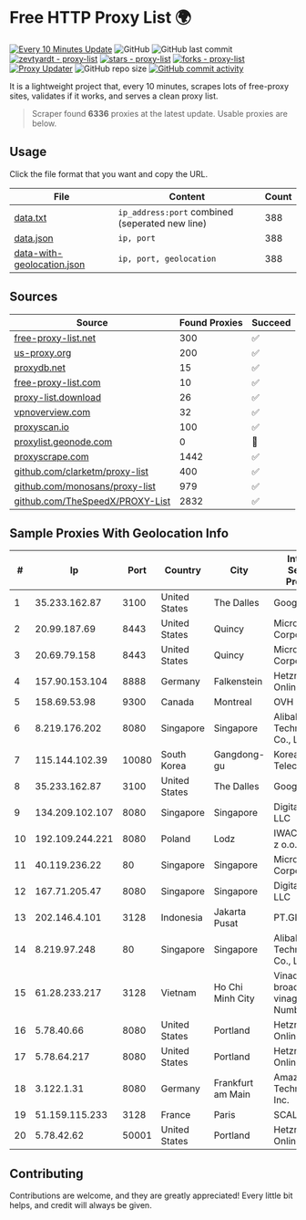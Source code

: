 
# Free HTTP Proxy List 🌍

[![Every 10 Minutes Update](https://github.com/mertguvencli/http-proxy-list/actions/workflows/main.yml/badge.svg?branch=main)](https://github.com/mertguvencli/http-proxy-list/actions/workflows/main.yml)
![GitHub](https://img.shields.io/github/license/mertguvencli/http-proxy-list)
![GitHub last commit](https://img.shields.io/github/last-commit/mertguvencli/http-proxy-list)
[![zevtyardt - proxy-list](https://img.shields.io/static/v1?label=zevtyardt&message=proxy-list&color=blue&logo=github)](https://github.com/zevtyardt/proxy-list "Go to GitHub repo")
[![stars - proxy-list](https://img.shields.io/github/stars/zevtyardt/proxy-list?style=social)](https://github.com/zevtyardt/proxy-list)
[![forks - proxy-list](https://img.shields.io/github/forks/zevtyardt/proxy-list?style=social)](https://github.com/zevtyardt/proxy-list)
[![Proxy Updater](https://github.com/zevtyardt/proxy-list/workflows/Proxy%20Updater/badge.svg)](https://github.com/zevtyardt/proxy-list/actions?query=workflow:"Proxy+Updater")
![GitHub repo size](https://img.shields.io/github/repo-size/zevtyardt/proxy-list)
[![GitHub commit activity](https://img.shields.io/github/commit-activity/m/zevtyardt/proxy-list?logo=commits)](https://github.com/zevtyardt/proxy-list/commits/main)

It is a lightweight project that, every 10 minutes, scrapes lots of free-proxy sites, validates if it works, and serves a clean proxy list.

> Scraper found **6336** proxies at the latest update. Usable proxies are below.

## Usage

Click the file format that you want and copy the URL.

|File|Content|Count|
|----|-------|-----|
|[data.txt](https://raw.githubusercontent.com/mertguvencli/http-proxy-list/main/proxy-list/data.txt)|`ip_address:port` combined (seperated new line)|388|
|[data.json](https://raw.githubusercontent.com/mertguvencli/http-proxy-list/main/proxy-list/data.json)|`ip, port`|388|
|[data-with-geolocation.json](https://raw.githubusercontent.com/mertguvencli/http-proxy-list/main/proxy-list/data-with-geolocation.json)|`ip, port, geolocation`|388|

## Sources

|Source|Found Proxies|Succeed|
|------|-------------|-------|
|[free-proxy-list.net](https://free-proxy-list.net)|300|✅|
|[us-proxy.org](https://www.us-proxy.org)|200|✅|
|[proxydb.net](http://proxydb.net)|15|✅|
|[free-proxy-list.com](https://free-proxy-list.com/?page=&port=&type%5B%5D=http&type%5B%5D=https&up_time=0&search=Search)|10|✅|
|[proxy-list.download](https://www.proxy-list.download/HTTP)|26|✅|
|[vpnoverview.com](https://vpnoverview.com/privacy/anonymous-browsing/free-proxy-servers)|32|✅|
|[proxyscan.io](https://www.proxyscan.io)|100|✅|
|[proxylist.geonode.com](https://proxylist.geonode.com/api/proxy-list?limit=300&page=1&sort_by=lastChecked&sort_type=desc&protocols=http,https)|0|🚫|
|[proxyscrape.com](https://api.proxyscrape.com/v2/?request=displayproxies&protocol=http&timeout=10000&country=all&ssl=all&anonymity=all)|1442|✅|
|[github.com/clarketm/proxy-list](https://raw.githubusercontent.com/clarketm/proxy-list/master/proxy-list-raw.txt)|400|✅|
|[github.com/monosans/proxy-list](https://raw.githubusercontent.com/monosans/proxy-list/main/proxies/http.txt)|979|✅|
|[github.com/TheSpeedX/PROXY-List](https://raw.githubusercontent.com/TheSpeedX/PROXY-List/master/http.txt)|2832|✅|


## Sample Proxies With Geolocation Info

|#|Ip|Port|Country|City|Internet Service Provider|
|-|--|----|-------|----|-------------------------|
|1|35.233.162.87|3100|United States|The Dalles|Google LLC|
|2|20.99.187.69|8443|United States|Quincy|Microsoft Corporation|
|3|20.69.79.158|8443|United States|Quincy|Microsoft Corporation|
|4|157.90.153.104|8888|Germany|Falkenstein|Hetzner Online GmbH|
|5|158.69.53.98|9300|Canada|Montreal|OVH SAS|
|6|8.219.176.202|8080|Singapore|Singapore|Alibaba (US) Technology Co., Ltd.|
|7|115.144.102.39|10080|South Korea|Gangdong-gu|Korea Telecom|
|8|35.233.162.87|3100|United States|The Dalles|Google LLC|
|9|134.209.102.107|8080|Singapore|Singapore|DigitalOcean, LLC|
|10|192.109.244.221|8080|Poland|Lodz|IWACOM Sp. z o.o.|
|11|40.119.236.22|80|Singapore|Singapore|Microsoft Corporation|
|12|167.71.205.47|8080|Singapore|Singapore|DigitalOcean, LLC|
|13|202.146.4.101|3128|Indonesia|Jakarta Pusat|PT.GRAMEDIA|
|14|8.219.97.248|80|Singapore|Singapore|Alibaba (US) Technology Co., Ltd.|
|15|61.28.233.217|3128|Vietnam|Ho Chi Minh City|Vinadata broadcast via vinagame AS Number|
|16|5.78.40.66|8080|United States|Portland|Hetzner Online GmbH|
|17|5.78.64.217|8080|United States|Portland|Hetzner Online GmbH|
|18|3.122.1.31|8080|Germany|Frankfurt am Main|Amazon Technologies Inc.|
|19|51.159.115.233|3128|France|Paris|SCALEWAY|
|20|5.78.42.62|50001|United States|Portland|Hetzner Online GmbH|



## Contributing

Contributions are welcome, and they are greatly appreciated! Every
little bit helps, and credit will always be given.

